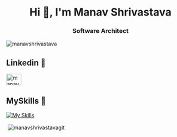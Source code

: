 <h1 align="center">Hi 👋, I'm Manav Shrivastava</h1>
<h3 align="center">Software Architect</h3>

<p align="left"> <img src="https://komarev.com/ghpvc/?username=manavshrivastavagit&label=Profile%20views&color=0e75b6&style=flat" alt="manavshrivastava" /> </p>

## Linkedin 🔗
<p align="left">
<a href="https://www.linkedin.com/in//manav-shrivastava/" target="blank"><img align="center" src="https://raw.githubusercontent.com/rahuldkjain/github-profile-readme-generator/master/src/images/icons/Social/linked-in-alt.svg" alt="manavshrivastava" height="30" width="40" /></a>
</p>

## MySkills 🚀
[![My Skills](https://skillicons.dev/icons?i=tensorflow,AWS,py,django,flask,fastapi,selenium,linux,redis,postgres,nginx,mysql,git,docker,bash,js)](https://skillicons.dev)

<p>&nbsp;<img align="center" src="https://github-readme-stats.vercel.app/api?username=manavshrivastavagit&show_icons=true&theme=dark&locale=en" alt="manavshrivastavagit" /></p>
